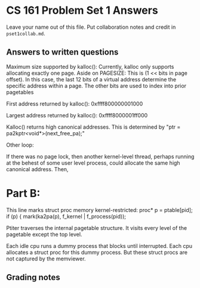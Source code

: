 CS 161 Problem Set 1 Answers
============================
Leave your name out of this file. Put collaboration notes and credit in
`pset1collab.md`.

Answers to written questions
----------------------------
Maximum size supported by kalloc(): Currently, kalloc only supports allocating exactly one page.
Aside on PAGESIZE: This is (1 << bits in page offset).  In this case, the last 12 bits of a virtual address determine the specific address within a page.  The other bits are used to index into prior pagetables


First address returned by kalloc(): 0xffff800000001000


Largest address returned by kalloc(): 0xffff8000001ff000


Kalloc() returns high canonical addresses.  This is determined by "ptr = pa2kptr<void*>(next_free_pa);"


Other loop:


If there was no page lock, then another kernel-level thread, perhaps running at the behest of some user level process, could allocate the same high canonical address.  Then, 


# Part B:
This line marks struct proc memory kernel-restricted:
proc* p = ptable[pid];
        if (p) {
            mark(ka2pa(p), f_kernel | f_process(pid));


Ptiter traverses the internal pagetable structure.  It visits every level of the pagetable except the top level.


Each idle cpu runs a dummy process that blocks until interrupted.  Each cpu allocates a struct proc for this dummy process.  But these struct procs are not captured by the memviewer.


Grading notes
-------------

